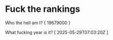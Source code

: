 # Fuck the rankings

Who the hell am I?
{ 19679000 }

What fucking year is it?
[ 2025-05-29T07:03:20Z ]
